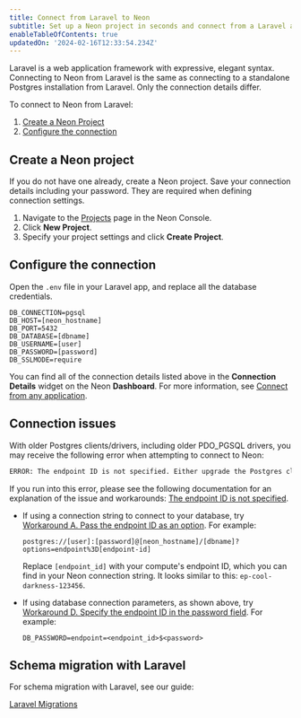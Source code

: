 ```yaml
---
title: Connect from Laravel to Neon
subtitle: Set up a Neon project in seconds and connect from a Laravel application
enableTableOfContents: true
updatedOn: '2024-02-16T12:33:54.234Z'
---
```


Laravel is a web application framework with expressive, elegant syntax. Connecting to Neon from Laravel is the same as connecting to a standalone Postgres installation from Laravel. Only the connection details differ.

To connect to Neon from Laravel:

1. [Create a Neon Project](#create-a-neon-project)
2. [Configure the connection](#configure-the-connection)

## Create a Neon project

If you do not have one already, create a Neon project. Save your connection details including your password. They are required when defining connection settings.

1. Navigate to the [Projects](https://console.neon.tech/app/projects) page in the Neon Console.
2. Click **New Project**.
3. Specify your project settings and click **Create Project**.

## Configure the connection

Open the `.env` file in your Laravel app, and replace all the database credentials.

```shell
DB_CONNECTION=pgsql
DB_HOST=[neon_hostname]
DB_PORT=5432
DB_DATABASE=[dbname]
DB_USERNAME=[user]
DB_PASSWORD=[password]
DB_SSLMODE=require
```

You can find all of the connection details listed above in the **Connection Details** widget on the Neon **Dashboard**. For more information, see [Connect from any application](/docs/connect/connect-from-any-app).

## Connection issues

With older Postgres clients/drivers, including older PDO_PGSQL drivers, you may receive the following error when attempting to connect to Neon:

```txt shouldWrap
ERROR: The endpoint ID is not specified. Either upgrade the Postgres client library (libpq) for SNI support or pass the endpoint ID (the first part of the domain name) as a parameter: '&options=endpoint%3D'. See [https://neon.tech/sni](https://neon.tech/sni) for more information.
```

If you run into this error, please see the following documentation for an explanation of the issue and workarounds: [The endpoint ID is not specified](/docs/connect/connection-errors#the-endpoint-id-is-not-specified).

-  If using a connection string to connect to your database, try [Workaround A. Pass the endpoint ID as an option](https://neon.tech/docs/connect/connection-errors#a-pass-the-endpoint-id-as-an-option). For example:

    ```text
    postgres://[user]:[password]@[neon_hostname]/[dbname]?options=endpoint%3D[endpoint-id]
    ```

    Replace `[endpoint_id]` with your compute's endpoint ID, which you can find in your Neon connection string. It looks similar to this: `ep-cool-darkness-123456`.

- If using database connection parameters, as shown above, try [Workaround D. Specify the endpoint ID in the password field](/docs/connect/connection-errors#d-specify-the-endpoint-id-in-the-password-field). For example:

    ```text
    DB_PASSWORD=endpoint=<endpoint_id>$<password>
    ```

## Schema migration with Laravel

For schema migration with Laravel, see our guide:

<DetailIconCards>

<a href="/docs/guides/laravel-migrations" description="Schema migration with Neon Postgres and Laravel" icon="app-store" icon="app-store">Laravel Migrations</a>

</DetailIconCards>

<NeedHelp/>
